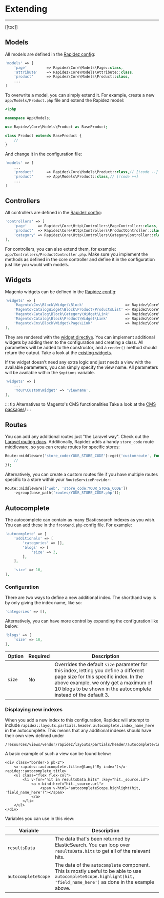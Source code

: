 # Extending

---

[[toc]]

## Models

All models are defined in the [Rapidez config](configuration.md#rapidez):

```php
'models' => [
    'page'         => Rapidez\Core\Models\Page::class,
    'attribute'    => Rapidez\Core\Models\Attribute::class,
    'product'      => Rapidez\Core\Models\Product::class,
    ...
]
```

To overwrite a model, you can simply extend it. For example, create a new `app/Models/Product.php` file and extend the Rapidez model:

```php
<?php

namespace App\Models;

use Rapidez\Core\Models\Product as BaseProduct;

class Product extends BaseProduct {
    //
}
```

And change it in the configuration file:

```php
'models' => [
    ...
    'product'      => Rapidez\Core\Models\Product::class,// [!code --]
    'product'      => App\Models\Product::class,// [!code ++]
    ...
]
```

## Controllers

All controllers are defined in the [Rapidez config](configuration.md#rapidez):

```php
'controllers' => [
    'page'     => Rapidez\Core\Http\Controllers\PageController::class,
    'product'  => Rapidez\Core\Http\Controllers\ProductController::class,
    'category' => Rapidez\Core\Http\Controllers\CategoryController::class,
],
```

For controllers, you can also extend them, for example: `app/Controllers/ProductController.php`. Make sure you implement the methods as defined in the core controller and define it in the configuration just like you would with models.

## Widgets

Magento widgets can be defined in the [Rapidez config](configuration.md#rapidez): 

```php
'widgets' => [
    'Magento\Cms\Block\Widget\Block'                   => Rapidez\Core\Widgets\Block::class,
    'Magento\CatalogWidget\Block\Product\ProductsList' => Rapidez\Core\Widgets\ProductList::class,
    'Magento\Catalog\Block\Category\Widget\Link'       => Rapidez\Core\Widgets\ProductAndCategoryLink::class,
    'Magento\Catalog\Block\Product\Widget\Link'        => Rapidez\Core\Widgets\ProductAndCategoryLink::class,
    'Magento\Cms\Block\Widget\Page\Link'               => Rapidez\Core\Widgets\PageLink::class,
],
```

They are rendered with the [widget directive](theming.md#widget). You can implement additional widgets by adding them to the configuration and creating a class. All parameters will be added to the constructor, and a `render()` method should return the output. Take a look at the [existing widgets](https://github.com/rapidez/core/tree/master/src/Widgets).

If the widget doesn't need any extra logic and just needs a view with the available parameters, you can simply specify the view name. All parameters will be available within the `$options` variable.

```php
'widgets' => [
    ...
    'Your\Custom\Widget' => 'viewname',
],
```

::: tip Alternatives to Magento's CMS functionalities
Take a look at the [CMS packages](packages.md#cms)!
:::

## Routes

You can add any additional routes just "the Laravel way". Check out the [Laravel routing docs](https://laravel.com/docs/11.x/routing). Additionally, Rapidez adds a handy `store_code` route middleware, so you can create routes for specific stores:

```php
Route::middleware('store_code:YOUR_STORE_CODE')->get('customroute', function () {
    // 
});
```

Alternatively, you can create a custom routes file if you have multiple routes specific to a store within your `RouteServiceProvider`:

```php
Route::middleware(['web', 'store_code:YOUR_STORE_CODE'])
    ->group(base_path('routes/YOUR_STORE_CODE.php'));
```

## Autocomplete

The autocomplete can contain as many Elasticsearch indexes as you wish. You can add these in the `frontend.php` config file. For example:

```php
'autocomplete' => [
    'additionals' => [
        'categories' => [],
        'blogs' => [
            'size' => 3,
        ],
    ],

    'size' => 10,
],
```

### Configuration

There are two ways to define a new additional index. The shorthand way is by only giving the index name, like so:

```php
'categories' => [],
```

Alternatively, you can have more control by expanding the configuration like below:

```php
'blogs' => [
    'size' => 10,
],
```

| Option | Required | Description |
|---|---|---|
| `size` | No | Overrides the default `size` parameter for this index, letting you define a different page size for this specific index. In the above example, we only get a maximum of 10 blogs to be shown in the autocomplete instead of the default 3. |

### Displaying new indexes

When you add a new index to this configuration, Rapidez will attempt to include `rapidez::layouts.partials.header.autocomplete.index_name_here` in the autocomplete. This means that any additional indexes should have their own view defined under
```
/resources/views/vendor/rapidez/layouts/partials/header/autocomplete/index_name_here.blade.php
```

A basic example of such a view can be found below:

```blade
<div class="border-b pb-2">
    <x-rapidez::autocomplete.title>@lang('My index')</x-rapidez::autocomplete.title>
    <ul class="flex flex-col">
        <li v-for="hit in resultsData.hits" :key="hit._source.id">
            <a v-bind:href="hit._source.url">
                <span v-html="autocompleteScope.highlight(hit, 'field_name_here')"></span>
            </a>
        </li>
    </ul>
</div>
```

Variables you can use in this view:


| Variable | Description |
|---|---|
| `resultsData` | The data that's been returned by ElasticSearch. You can loop over `resultsData.hits` to get all of the relevant hits. |
| `autocompleteScope` | The data of the `autocomplete` component. This is mostly useful to be able to use `autocompleteScope.highlight(hit, 'field_name_here')` as done in the example above. |

